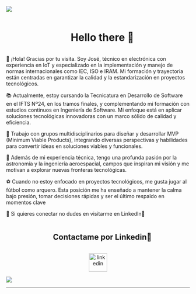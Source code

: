 
<!--horizontal divider(gradiant)-->
<img src="https://user-images.githubusercontent.com/73097560/115834477-dbab4500-a447-11eb-908a-139a6edaec5c.gif">

<!--h1 without bottom border-->
<div id="user-content-toc">
  <ul align="center">
    <summary><h1 style="display: inline-block">Hello there 👋</h1>
    </summary>
  </ul>
</div>


<!--- snake -->


<!--Intro start-->
👋 ¡Hola! Gracias por tu visita. Soy José, técnico en electrónica con experiencia en IoT y especializado en la implementación y manejo de normas internacionales como IEC, ISO e IRAM. Mi formación y trayectoria están centradas en garantizar la calidad y la estandarización en proyectos tecnológicos.

📚 Actualmente, estoy cursando la Tecnicatura en Desarrollo de Software en el IFTS Nº24, en los tramos finales, y complementando mi formación con estudios continuos en Ingeniería de Software. Mi enfoque está en aplicar soluciones tecnológicas innovadoras con un marco sólido de calidad y eficiencia.

🚀 Trabajo con grupos multidisciplinarios para diseñar y desarrollar MVP (Minimum Viable Products), integrando diversas perspectivas y habilidades para convertir ideas en soluciones viables y funcionales.

🌌 Además de mi experiencia técnica, tengo una profunda pasión por la astronomía y la ingeniería aeroespacial, campos que inspiran mi visión y me motivan a explorar nuevas fronteras tecnológicas.

⚽ Cuando no estoy enfocado en proyectos tecnológicos, me gusta jugar al fútbol como arquero. Esta posición me ha enseñado a mantener la calma bajo presión, tomar decisiones rápidas y ser el último respaldo en momentos clave

💼 Si quieres conectar no dudes en visitarme en LinkedIn🚀
<!--Intro end-->

<!-- Connect with me -->
<!--h2 without bottom border-->
<div id="user-content-toc">
  <ul align="center">
    <summary><h2 style="display: inline-block">Contactame por Linkedin🤝</h2></summary>
  </ul>
</div>

<!--icons and links-->
<p align="center">
<a href="https://www.linkedin.com/in/joselbcontreras/" target="blank"><img align="center" src="https://user-images.githubusercontent.com/88904952/234979284-68c11d7f-1acc-4f0c-ac78-044e1037d7b0.png" alt="linkedin" height="50" width="50" /></a>

</p>


<!--profile visit count-->


<!--horizontal divider(gradiant)-->
<img src="https://user-images.githubusercontent.com/73097560/115834477-dbab4500-a447-11eb-908a-139a6edaec5c.gif">

----------------------------------------------------------------------

